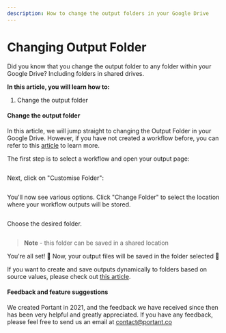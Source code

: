 ```yaml
---
description: How to change the output folders in your Google Drive
---
```


# Changing Output Folder

Did you know that you change the output folder to any folder within your Google Drive? Including folders in shared drives.

**In this article, you will learn how to:**

1. Change the output folder

#### **Change the output folder**

In this article, we will jump straight to changing the Output Folder in your Google Drive. However, if you have not created a workflow before, you can refer to this [article](https://www.portant.co/guide-article/how-to-create-your-first-workflow) to learn more.

The first step is to select a workflow and open your output page:

<figure><img src="https://assets-global.website-files.com/5f3b57b5405f8bd0f98b5e14/6517241992512cbafddee090_RtvZGkMO1mATyQ0ip9Smr1AuMTaAJv1LmrjdxYYrGb-diO3dD8mljftsuTOdFCZpkyKuXhoQajxwT86DrKVipDtMTOhZCl3DwbbypjBSEhoWViARySloc_WlPFbd5HFGNSZuDie8CUVGO1P1Q8x61OI.png" alt=""><figcaption></figcaption></figure>

Next, click on "Customise Folder":

<figure><img src="https://assets-global.website-files.com/5f3b57b5405f8bd0f98b5e14/65172419a9abab871a1191f0_wMpWcieDxJkTdi9yKLusxCSXAE-YjwngXH82-lyzEirXRmKJ-TYrZHN4Dsp_wGyQOAvUhUxtx-f-3mPI6xgmTusoLiZSvqCrdWGijJQNUAobpiFtiMWx14sl_ZVcQJsd-fYQB7omhxcBwLOGgKr9L9o.png" alt=""><figcaption></figcaption></figure>

You'll now see various options. Click "Change Folder" to select the location where your workflow outputs will be stored.

<figure><img src="https://assets-global.website-files.com/5f3b57b5405f8bd0f98b5e14/651724194a3072d60e6ab8a6_FeZMVHEGj78PtzppwFp4FHGHVq7C1z06OH330MfVBWSQHWPEwOeb3XaqBWI0bs0d65vFQvJ1C0DplEIkS6MpuyzIFewqj_-zXtWWUOLA6miOcH05lzSn5NHzNjyuaYd9XKZ6zVg18d5UJJKaU_4uz54.png" alt=""><figcaption></figcaption></figure>

Choose the desired folder.

<figure><img src="https://assets-global.website-files.com/5f3b57b5405f8bd0f98b5e14/6517241a3d62a4e28557901b_fmOKyQtq5DPceHD0Be8I8690tSSr3AjS6kuvrviaFpfSNQ4nV0nR1kwmWSKrPihwTaBqNyLNFcFya-jcEAHp_IVGo0zCuXbbV1qY8ObpcVpgOR9B_KIKrZl8gACwUFvd3IhvXUvrrhk0YjT90ulg8K8.png" alt=""><figcaption></figcaption></figure>

> **Note** - this folder can be saved in a shared location

You're all set! 🎉 Now, your output files will be saved in the folder selected 🙌

If you want to create and save outputs dynamically to folders based on source values, please check out [this article](auto-filing-output-files.md).

#### **Feedback and feature suggestions**

We created Portant in 2021, and the feedback we have received since then has been very helpful and greatly appreciated. If you have any feedback, please feel free to send us an email at contact@portant.co
